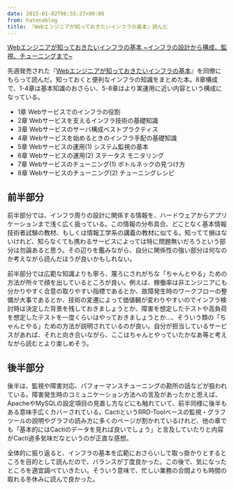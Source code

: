 ```yaml
---
date: 2015-01-02T06:55:27+09:00
from: hatenablog
title: 『Webエンジニアが知っておきたいインフラの基本』読んだ
---
```

[Webエンジニアが知っておきたいインフラの基本 ~インフラの設計から構成、監視、チューニングまで~](http://www.amazon.co.jp/exec/obidos/ASIN/4839953554/r7kamura07-22/)

先週発売された『[Webエンジニアが知っておきたいインフラの基本](http://www.amazon.co.jp/dp/4839953554/r7kamura07-22)』を同僚にもらって読んだ。知っておくと便利なインフラの知識をまとめた本。8章構成で、1-4章は基本知識のおさらい、5-8章はより実運用に近い内容という構成になっている。

- 1章 Webサービスでのインフラの役割
- 2章 Webサービスを支えるインフラ技術の基礎知識
- 3章 Webサービスのサーバ構成ベストプラクティス
- 4章 Webサービスを始めるときのインフラ手配の基礎知識
- 5章 Webサービスの運用(1) システム監視の基本
- 6章 Webサービスの運用(2) ステータス モニタリング
- 7章 Webサービスのチューニング(1) ボトルネックの見つけ方
- 8章 Webサービスのチューニング(2) チューニングレシピ

## 前半部分

前半部分では、インフラ周りの設計に関係する情報を、ハードウェアからアプリケーションまで浅く広く扱っている。この情報の分布具合、どことなく基本情報技術者試験の教材、もしくは情報工学系の講義の教材に似てる。知ってて損はないけれど、知らなくても携わるサービスによっては特に問題無いだろうという部分は勿論あると思う。その辺りを鑑みながら、自分に関係性の強い部分は何なのか考えながら読んだほうが良いかもしれない。

前半部分では広範な知識よりも寧ろ、蔑ろにされがちな「ちゃんとやる」ための方法が所々で顔を出しているところが良い。例えば、稼働率は非エンジニアにも分かりやすく合意の取りやすい指標であるとか、故障発生時のワークフローの整備が大事であるとか、技術の変遷によって価値観が変わりやすいのでインフラ検討時は決定した背景を残しておきましょうとか、障害を想定したテストや高負荷を想定したテストを一度くらいはやっておきましょうとか…、そういう類の「ちゃんとやる」ための方法が説明されているのが良い。自分が担当しているサービスがあれば、それと向き合いながら、ここはちゃんとやっていたかなあ等と考えながら読むとより楽しめそう。

## 後半部分

後半は、監視や障害対応、パフォーマンスチューニングの勘所の話などが扱われている。障害発生時のコミュニケーション方法への言及があったかと思えば、ApacheやMySQLの設定項目の見直し方などにも触れていて、前半同様に後半もある意味手広くカバーされている。CactiというRRD-Toolベースの監視・グラフツールの説明やグラフの読み方に多くのページが割かれているけれど、他の章でも「基本的にはCactiのデータを見れば良いでしょう」と言及していたりと内容がCacti過多気味だなというのが正直な感想。

全体的に振り返ると、インフラの基本を広範におさらいして取っ掛かりとするところを目的として読んだので、バランスが丁度良かった。この後で、気になったところを適宜調べていきたい。そういう意味で、忙しい業務の合間よりも時間の取れる冬休みに読んで良かった。

